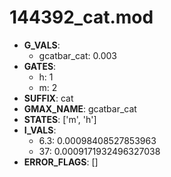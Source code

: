 # 144392_cat.mod

- **G_VALS**:
  - gcatbar_cat: 0.003
- **GATES**:
  - h: 1
  - m: 2
- **SUFFIX**: cat
- **GMAX_NAME**: gcatbar_cat
- **STATES**: ['m', 'h']
- **I_VALS**:
  - 6.3: 0.00098408527853963
  - 37: 0.0009171932496327038
- **ERROR_FLAGS**: []
